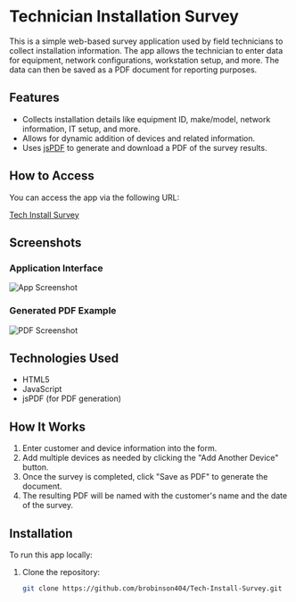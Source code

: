 # Technician Installation Survey

This is a simple web-based survey application used by field technicians to collect installation information. The app allows the technician to enter data for equipment, network configurations, workstation setup, and more. The data can then be saved as a PDF document for reporting purposes.

## Features
- Collects installation details like equipment ID, make/model, network information, IT setup, and more.
- Allows for dynamic addition of devices and related information.
- Uses [jsPDF](https://github.com/parallax/jsPDF) to generate and download a PDF of the survey results.

## How to Access
You can access the app via the following URL:

[Tech Install Survey](https://brobinson404.github.io/Tech-Install-Survey/)

## Screenshots

### Application Interface
![App Screenshot](path/to/screenshot.png)

### Generated PDF Example
![PDF Screenshot](path/to/pdf-example.png)

## Technologies Used
- HTML5
- JavaScript
- jsPDF (for PDF generation)

## How It Works
1. Enter customer and device information into the form.
2. Add multiple devices as needed by clicking the "Add Another Device" button.
3. Once the survey is completed, click "Save as PDF" to generate the document.
4. The resulting PDF will be named with the customer's name and the date of the survey.

## Installation
To run this app locally:
1. Clone the repository:
   ```bash
   git clone https://github.com/brobinson404/Tech-Install-Survey.git
